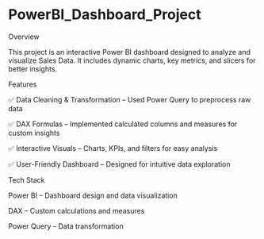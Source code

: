 # PowerBI_Dashboard_Project
Overview

This project is an interactive Power BI dashboard designed to analyze and visualize Sales Data. It includes dynamic charts, key metrics, and slicers for better insights.

Features

✅ Data Cleaning & Transformation – Used Power Query to preprocess raw data

✅ DAX Formulas – Implemented calculated columns and measures for custom insights

✅ Interactive Visuals – Charts, KPIs, and filters for easy analysis

✅ User-Friendly Dashboard – Designed for intuitive data exploration

Tech Stack

Power BI – Dashboard design and data visualization

DAX – Custom calculations and measures

Power Query – Data transformation
